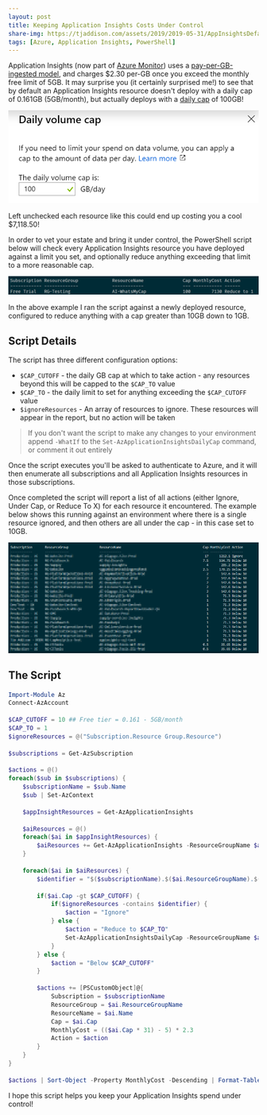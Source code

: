 ```yaml
---
layout: post
title: Keeping Application Insights Costs Under Control
share-img: https://tjaddison.com/assets/2019/2019-05-31/AppInsightsDefaultCap.png
tags: [Azure, Application Insights, PowerShell]
---
```


Application Insights (now part of [Azure Monitor]) uses a [pay-per-GB-ingested model][AppInsights Pricing], and charges $2.30 per-GB once you exceed the monthly free limit of 5GB.  It may surprise you (it certainly surprised me!) to see that by default an Application Insights resource doesn't deploy with a daily cap of 0.161GB (5GB/month), but actually deploys with a [daily cap][AppInsights Cap Management] of 100GB!

![Application Insights default cap](/assets/2019/2019-05-31/DailyCap.png)

Left unchecked each resource like this could end up costing you a cool $7,118.50!

In order to vet your estate and bring it under control, the PowerShell script below will check every Application Insights resource you have deployed against a limit you set, and optionally reduce anything exceeding that limit to a more reasonable cap.

![Lower that daily cap](/assets/2019/2019-05-31/AppInsightsDefaultCap.png)

In the above example I ran the script against a newly deployed resource, configured to reduce anything with a cap greater than 10GB down to 1GB.

<!--more-->

## Script Details

The script has three different configuration options:

- `$CAP_CUTOFF` - the daily GB cap at which to take action - any resources beyond this will be capped to the `$CAP_TO` value
- `$CAP_TO` - the daily limit to set for anything exceeding the `$CAP_CUTOFF` value
- `$ignoreResources` - An array of resources to ignore.  These resources will appear in the report, but no action will be taken

> If you don't want the script to make any changes to your environment append `-WhatIf` to the `Set-AzApplicationInsightsDailyCap` command, or comment it out entirely

Once the script executes you'll be asked to authenticate to Azure, and it will then enumerate all subscriptions and all Application Insights resources in those subscriptions.

Once completed the script will report a list of all actions (either Ignore, Under Cap, or Reduce To X) for each resource it encountered.  The example below shows this running against an environment where there is a single resource ignored, and then others are all under the cap - in this case set to 10GB.

![Script results](/assets/2019/2019-05-31/AppInsightsResults.png)

## The Script

```powershell
Import-Module Az
Connect-AzAccount

$CAP_CUTOFF = 10 ## Free tier = 0.161 - 5GB/month
$CAP_TO = 1
$ignoreResources = @("Subscription.Resource Group.Resource")

$subscriptions = Get-AzSubscription

$actions = @()
foreach($sub in $subscriptions) {
    $subscriptionName = $sub.Name
    $sub | Set-AzContext

    $appInsightResources = Get-AzApplicationInsights

    $aiResources = @()
    foreach($ai in $appInsightResources) {
        $aiResources += Get-AzApplicationInsights -ResourceGroupName $ai.ResourceGroupName -Name $ai.Name -IncludeDailyCap
    }

    foreach($ai in $aiResources) {
        $identifier = "$($subscriptionName).$($ai.ResourceGroupName).$($ai.Name)"

        if($ai.Cap -gt $CAP_CUTOFF) {
            if($ignoreResources -contains $identifier) {
                $action = "Ignore"
            } else {
                $action = "Reduce to $CAP_TO"
                Set-AzApplicationInsightsDailyCap -ResourceGroupName $ai.ResourceGroupName -Name $ai.Name -DailyCapGB $CAP_TO
            }
        } else {
            $action = "Below $CAP_CUTOFF"
        }
        
        $actions += [PSCustomObject]@{
            Subscription = $subscriptionName
            ResourceGroup = $ai.ResourceGroupName
            ResourceName = $ai.Name
            Cap = $ai.Cap
            MonthlyCost = (($ai.Cap * 31) - 5) * 2.3
            Action = $action
        }
    }
}

$actions | Sort-Object -Property MonthlyCost -Descending | Format-Table
```

I hope this script helps you keep your Application Insights spend under control!

[Azure Monitor]: https://docs.microsoft.com/en-us/azure/azure-monitor/overview
[AppInsights Pricing]: https://azure.microsoft.com/en-us/pricing/details/monitor/
[AppInsights Cap Management]: https://docs.microsoft.com/en-us/azure/azure-monitor/app/pricing